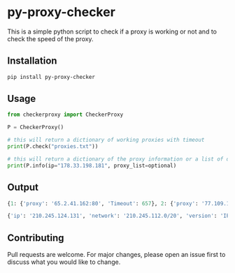 # py-proxy-checker


This is a simple python script to check if a proxy is working or not and to check the speed of the proxy.

## Installation

```bash
pip install py-proxy-checker
```

## Usage

```python
from checkerproxy import CheckerProxy

P = CheckerProxy()

# this will return a dictionary of working proxies with timeout
print(P.check("proxies.txt"))

# this will return a dictionary of the proxy information or a list of dictionaries of the proxy information
print(P.info(ip="178.33.198.181", proxy_list=optional)

```

## Output

```python
{1: {'proxy': '65.2.41.162:80', 'Timeout': 657}, 2: {'proxy': '77.109.178.218:80', 'Timeout': 529}, 3: {'proxy': '34.23.45.223:80', 'Timeout': 1114}, 4: {'proxy': '210.245.124.131:5239', 'Timeout': 906}}

{'ip': '210.245.124.131', 'network': '210.245.112.0/20', 'version': 'IPv4', 'city': 'Ho Chi Minh City', 'region': 'Ho Chi Minh', 'region_code': 'SG', 'country': 'VN', 'country_name': 'Vietnam', 'country_code': 'VN', 'country_code_iso3': 'VNM', 'country_capital': 'Hanoi', 'country_tld': '.vn', 'continent_code': 'AS', 'in_eu': False, 'postal': None, 'latitude': 10.8326, 'longitude': 106.6581, 'timezone': 'Asia/Ho_Chi_Minh', 'utc_offset': '+0700', 'country_calling_code': '+84', 'currency': 'VND', 'currency_name': 'Dong', 'languages': 'vi,en,fr,zh,km', 'country_area': 329560.0, 'country_population': 95540395, 'asn': 'AS18403', 'org': 'FPT Telecom Company'}
```



## Contributing
Pull requests are welcome. For major changes, please open an issue first to discuss what you would like to change.


